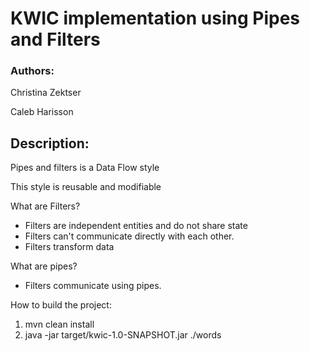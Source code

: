 # KWIC implementation  using Pipes and Filters

### Authors:

Christina Zektser

Caleb Harisson

## Description:

Pipes and filters is a Data Flow style

This style is reusable and modifiable

What are Filters?

* Filters are independent entities and do not share state
* Filters can't communicate directly with each other.
* Filters transform data

What are pipes?

* Filters communicate using pipes.

How to build the project:
1. mvn clean install
3. java -jar target/kwic-1.0-SNAPSHOT.jar ./words



